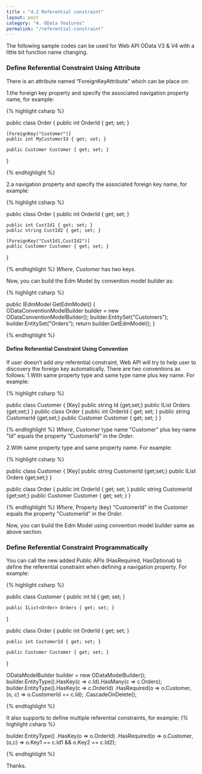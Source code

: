 ```yaml
---
title : "4.2 Referential constraint"
layout: post
category: "4. OData features"
permalink: "/referential-constraint"
---
```


The following sample codes can be used for Web API OData V3 & V4 with a little bit function name changing.

### Define Referential Constraint Using Attribute

There is an attribute named “ForeignKeyAttribute” which can be place on:

1.the foreign key property and specify the associated navigation property name, for example: 

{% highlight csharp %}

public class Order
{
    public int OrderId { get; set; }

    [ForeignKey("Customer")]
    public int MyCustomerId { get; set; }

    public Customer Customer { get; set; }
}

{% endhighlight %}

2.a navigation property and specify the associated foreign key name, for example:

{% highlight csharp %}

public class Order
{
    public int OrderId { get; set; }

    public int CustId1 { get; set; }
    public string CustId2 { get; set; }

    [ForeignKey("CustId1,CustId2")]
    public Customer Customer { get; set; }
}

{% endhighlight %}
*Where*, *Customer* has two keys.

Now, you can build the Edm Model by convention model builder as:

{% highlight csharp %}

public IEdmModel GetEdmModel()
{            
    ODataConventionModelBuilder builder = new ODataConventionModelBuilder();
    builder.EntitySet<Customer>("Customers");
    builder.EntitySet<Order>("Orders");
    return builder.GetEdmModel();
}

{% endhighlight %}

#### Define Referential Constraint Using Convention

If user doesn’t add *any* referential constraint, Web API will try to help user to discovery the foreign key automatically. There are two conventions as follows:
1.With same property type and same type name plus key name. For example:
   
{% highlight csharp %}

public class Customer
{ 
   [Key]
   public string Id {get;set;}
   public IList<Order> Orders {get;set;}
}
public class Order
{
    public int OrderId { get; set; }
    public string CustomerId {get;set;}
    public Customer Customer { get; set; }
}

{% endhighlight %}
*Where*, *Customer* type name "Customer" plus key name "Id" equals the property "CustomerId" in the *Order*.

2.With same property type and same property name. For example:
   
{% highlight csharp %}

public class Customer
{ 
   [Key]
   public string CustomerId {get;set;}
   public IList<Order> Orders {get;set;}
}

public class Order
{
    public int OrderId { get; set; }
    public string CustomerId {get;set;}
    public Customer Customer { get; set; }
}

{% endhighlight %}
*Where*, Property (key) "CustomerId" in the *Customer* equals the property "CustomerId" in the *Order*.

Now, you can build the Edm Model using convention model builder same as above section.

### Define Referential Constraint Programmatically
You can call the new added Public APIs (HasRequired, HasOptional) to define the referential constraint when defining a navigation property. For example:

{% highlight csharp %}

public class Customer
{
    public int Id { get; set; }
       
    public IList<Order> Orders { get; set; }
}

public class Order
{
    public int OrderId { get; set; }
 
    public int CustomerId { get; set; }         

    public Customer Customer { get; set; }
}

ODataModelBuilder builder = new ODataModelBuilder();
builder.EntityType<Customer>().HasKey(c => c.Id).HasMany(c => c.Orders);
builder.EntityType<Order>().HasKey(c => c.OrderId)
    .HasRequired(o => o.Customer, (o, c) => o.CustomerId == c.Id);
    .CascadeOnDelete();
    
{% endhighlight %}

It also supports to define multiple referential constraints, for example:
{% highlight csharp %}

builder.EntityType<Order>()
    .HasKey(o => o.OrderId)
    .HasRequired(o => o.Customer, (o,c) => o.Key1 == c.Id1 && o.Key2 == c.Id2);
    
{% endhighlight %}

Thanks.
